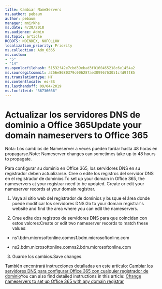 ```yaml
---
title: Cambiar NameServers
ms.author: pebaum
author: pebaum
manager: mnirkhe
ms.date: 4/20/2018
ms.audience: Admin
ms.topic: article
ROBOTS: NOINDEX, NOFOLLOW
localization_priority: Priority
ms.collection: Adm_O365
ms.custom:
- "5"
- "14"
ms.openlocfilehash: 51532f42e7cbd39ebad3f0160465218c6e1454a2
ms.sourcegitcommit: a256e8680379c006287ae30996763051c4d9ff85
ms.translationtype: HT
ms.contentlocale: es-ES
ms.lasthandoff: 09/04/2019
ms.locfileid: "36736666"
---
```

# <a name="update-your-domain-nameservers-to-office-365"></a><span data-ttu-id="1c6c5-102">Actualizar los servidores DNS de dominio a Office 365</span><span class="sxs-lookup"><span data-stu-id="1c6c5-102">Update your domain nameservers to Office 365</span></span>

<span data-ttu-id="1c6c5-103">Nota: Los cambios de Nameserver a veces pueden tardar hasta 48 horas en propagarse.</span><span class="sxs-lookup"><span data-stu-id="1c6c5-103">Note: Nameserver changes can sometimes take up to 48 hours to propagate.</span></span>
  
<span data-ttu-id="1c6c5-p101">Para configurar su dominio en Office 365, los servidores DNS en su registrador deben actualizarse. Cree o edite los registros del servidor DNS en el registrador de dominios.</span><span class="sxs-lookup"><span data-stu-id="1c6c5-p101">To set up your domain in Office 365, the nameservers at your registrar need to be updated. Create or edit your nameserver records at your domain registrar.</span></span>
  
1. <span data-ttu-id="1c6c5-106">Vaya al sitio web del registrador de dominios y busque el área donde puede modificar los servidores DNS.</span><span class="sxs-lookup"><span data-stu-id="1c6c5-106">Go to your domain registrar's website and find the area where you can edit the nameservers.</span></span>
  
2. <span data-ttu-id="1c6c5-107">Cree edite dos registros de servidores DNS para que coincidan con estos valores:</span><span class="sxs-lookup"><span data-stu-id="1c6c5-107">Create or edit two nameserver records to match these values:</span></span>

  - <span data-ttu-id="1c6c5-108">ns1.bdm.microsoftonline.com</span><span class="sxs-lookup"><span data-stu-id="1c6c5-108">ns1.bdm.microsoftonline.com</span></span>

  - <span data-ttu-id="1c6c5-109">ns2.bdm.microsoftonline.com</span><span class="sxs-lookup"><span data-stu-id="1c6c5-109">ns2.bdm.microsoftonline.com</span></span>

3. <span data-ttu-id="1c6c5-110">Guarde los cambios.</span><span class="sxs-lookup"><span data-stu-id="1c6c5-110">Save changes.</span></span>

<span data-ttu-id="1c6c5-111">También encontrará instrucciones detalladas en este artículo: [Cambiar los servidores DNS para configurar Office 365 con cualquier registrador de dominio](https://docs.microsoft.com//office365/admin/get-help-with-domains/change-nameservers-at-any-domain-registrar)</span><span class="sxs-lookup"><span data-stu-id="1c6c5-111">You can also find detailed instructions in this article: [Change nameservers to set up Office 365 with any domain registrar](https://docs.microsoft.com//office365/admin/get-help-with-domains/change-nameservers-at-any-domain-registrar)</span></span>
  